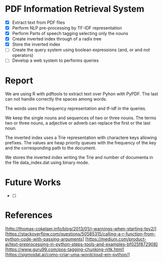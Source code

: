 
# PDF Information Retrieval System

- [x] Extract text from PDF files
- [x] Perform NLP pre-processing by TF-IDF representation
- [x] Perform Parts of speech tagging selecting only the nouns
- [x] Create inverted index through of a radix tree
- [x] Store the inverted index
- [ ] Create the query system using boolean expressions (and, or and not operators)
- [ ] Develop a web system to performs queries

# Report

We are using R with pdftools to extract text over Pyhon with PyPDF. The last can not handle correctly the spaces among words.

The words uses the frequency representation and tf-idf in the queries.

We keep the single nouns and sequences of two or three nouns. The terms two or three nouns, a adjective or adverb can replace the first or the last noun.

The inverted index uses a Trie representation with charactere keys allowing prefixes. The values are heap priority queues with the frequency of the key and the corresponding path to the document.

We stores the inverted index writing the Trie and number of documenta in the file data_index.dat using binary mode.

# Future Works

- [ ] 

# References

[http://thomas-cokelaer.info/blog/2013/01/r-warnings-when-starting-tpy2/]
[https://stackoverflow.com/questions/50585315/calling-a-r-function-from-python-code-with-passing-arguments]
[https://medium.com/product-ai/text-preprocessing-in-python-steps-tools-and-examples-bf025f872908]
[https://www.guru99.com/pos-tagging-chunking-nltk.html]
[https://sigmoidal.ai/como-criar-uma-wordcloud-em-python/]